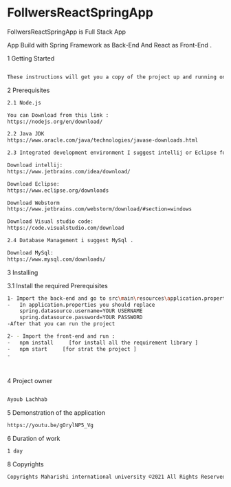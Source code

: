 

#  FollwersReactSpringApp
FollwersReactSpringApp is Full Stack App 


App Build with Spring Framework as Back-End And React as Front-End .




1 Getting Started
```sh

These instructions will get you a copy of the project up and running on your local machine for development and testing purposes.
```


2 Prerequisites

```sh
2.1 Node.js

You can Download from this link : 
https://nodejs.org/en/download/

2.2 Java JDK
https://www.oracle.com/java/technologies/javase-downloads.html

2.3 Integrated development environment I suggest intellij or Eclipse for backend and WebStorm Or Visual Studio Code For the front-end . 

Download intellij:
https://www.jetbrains.com/idea/download/

Download Eclipse:
https://www.eclipse.org/downloads

Download Webstorm
https://www.jetbrains.com/webstorm/download/#section=windows

Download Visual studio code:
https://code.visualstudio.com/download

2.4 Database Management i suggest MySql . 

Download MySql:
https://www.mysql.com/downloads/

```


3 Installing



3.1 Install the required Prerequisites
```sh
1- Import the back-end and go to src\main\resources\application.properties
-   In application.properties you should replace 
    spring.datasource.username=YOUR USERNAME
    spring.datasource.password=YOUR PASSWORD
-After that you can run the project 

2- - Import the front-end and run :
-   npm install     [for install all the requirement library ]
-   npm start     [for strat the project ]
-   

    
```

4 Project owner

```sh

Ayoub Lachhab    

```

5 Demonstration of the application
```sh
https://youtu.be/gOrylNP5_Vg
```

6 Duration of work

```sh
1 day
```

8 Copyrights
```sh
Copyrights Maharishi international university ©2021 All Rights Reserved
```

